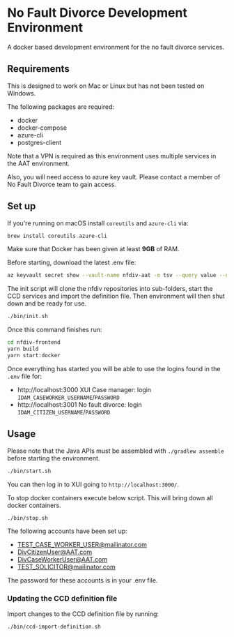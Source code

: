 # No Fault Divorce Development Environment

A docker based development environment for the no fault divorce services.

## Requirements

This is designed to work on Mac or Linux but has not been tested on Windows.

The following packages are required:

- docker
- docker-compose
- azure-cli
- postgres-client

Note that a VPN is required as this environment uses multiple services in the AAT environment.

Also, you will need access to azure key vault. Please contact a member of No Fault Divorce team to gain access.

## Set up

If you're running on macOS install `coreutils` and `azure-cli` via:

```bash
brew install coreutils azure-cli
```

Make sure that Docker has been given at least **9GB** of RAM.

Before starting, download the latest .env file:

```bash
az keyvault secret show --vault-name nfdiv-aat -o tsv --query value --name nfdiv-local-env-config | base64 -d > .env
```

The init script will clone the nfdiv repositories into sub-folders, start the CCD services and import the definition file. Then environment will then shut down and be ready for use.

```bash
./bin/init.sh
```

Once this command finishes run:

```bash
cd nfdiv-frontend
yarn build
yarn start:docker
```

Once everything has started you will be able to use the logins found in the `.env` file for:

* http://localhost:3000 XUI Case manager: login `IDAM_CASEWORKER_USERNAME`/`PASSWORD`
* http://localhost:3001 No fault divorce: login `IDAM_CITIZEN_USERNAME`/`PASSWORD`

## Usage

Please note that the Java APIs must be assembled with `./gradlew assemble` before starting the environment.

```bash
./bin/start.sh
```

You can then log in to XUI going to `http://localhost:3000/`.

To stop docker containers execute below script. This will bring down all docker containers.

```bash
./bin/stop.sh
```

The following accounts have been set up:

- TEST_CASE_WORKER_USER@mailinator.com
- DivCitizenUser@AAT.com
- DivCaseWorkerUser@AAT.com  
- TEST_SOLICITOR@mailinator.com

The password for these accounts is in your .env file.

### Updating the CCD definition file

Import changes to the CCD definition file by running:

```bash
./bin/ccd-import-definition.sh
```

